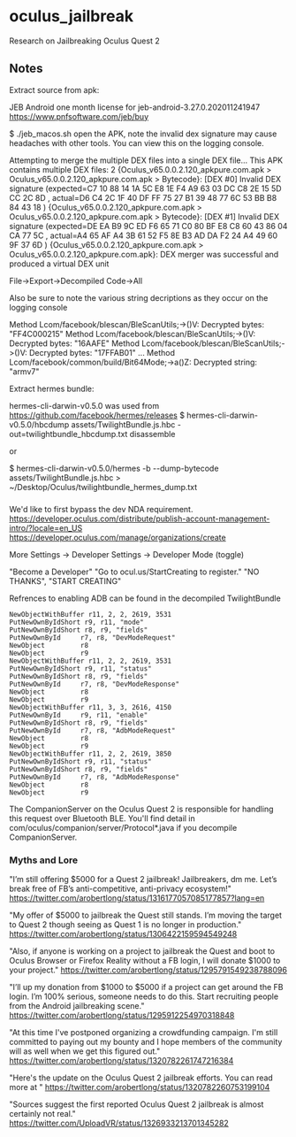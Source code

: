 # oculus_jailbreak
Research on Jailbreaking Oculus Quest 2

## Notes

Extract source from apk:

JEB Android one month license for jeb-android-3.27.0.202011241947
https://www.pnfsoftware.com/jeb/buy

$ ./jeb_macos.sh 
open the APK, note the invalid dex signature may cause headaches with other tools. You can view this on the logging console. 

Attempting to merge the multiple DEX files into a single DEX file...
This APK contains multiple DEX files: 2
{Oculus_v65.0.0.2.120_apkpure.com.apk > Oculus_v65.0.0.2.120_apkpure.com.apk > Bytecode}: [DEX #0] Invalid DEX signature (expected=C7 10 88 14 1A 5C E8 1E F4 A9 63 03 DC C8 2E 15 5D CC 2C 8D , actual=D6 C4 2C 1F 40 DF FF 75 27 B1 39 48 77 6C 53 BB B8 84 43 18 )
{Oculus_v65.0.0.2.120_apkpure.com.apk > Oculus_v65.0.0.2.120_apkpure.com.apk > Bytecode}: [DEX #1] Invalid DEX signature (expected=DE EA B9 9C ED F6 65 71 C0 80 BF E8 C8 60 43 86 04 CA 77 5C , actual=A4 65 AF A4 3B 61 52 F5 8E B3 AD DA F2 24 A4 49 60 9F 37 6D )
{Oculus_v65.0.0.2.120_apkpure.com.apk > Oculus_v65.0.0.2.120_apkpure.com.apk}: DEX merger was successful and produced a virtual DEX unit

File->Export->Decompiled Code->All

Also be sure to note the various string decriptions as they occur on the logging console

Method Lcom/facebook/blescan/BleScanUtils;-><clinit>()V: Decrypted bytes: "FF4C000215"
Method Lcom/facebook/blescan/BleScanUtils;-><clinit>()V: Decrypted bytes: "16AAFE"
Method Lcom/facebook/blescan/BleScanUtils;-><clinit>()V: Decrypted bytes: "17FFAB01"
...
Method Lcom/facebook/common/build/Bit64Mode;->a()Z: Decrypted string: "armv7"


Extract hermes bundle:

hermes-cli-darwin-v0.5.0 was used from https://github.com/facebook/hermes/releases
$ hermes-cli-darwin-v0.5.0/hbcdump assets/TwilightBundle.js.hbc -out=twilightbundle_hbcdump.txt
disassemble

or 

$ hermes-cli-darwin-v0.5.0/hermes -b --dump-bytecode assets/TwilightBundle.js.hbc > ~/Desktop/Oculus/twilightbundle_hermes_dump.txt

### 

We'd like to first bypass the dev NDA requirement. 
https://developer.oculus.com/distribute/publish-account-management-intro/?locale=en_US
https://developer.oculus.com/manage/organizations/create

More Settings -> Developer Settings -> Developer Mode (toggle)

"Become a Developer"
"Go to ocul.us/StartCreating to register."
"NO THANKS", "START CREATING"

Refrences to enabling ADB can be found in the decompiled TwilightBundle

    NewObjectWithBuffer r11, 2, 2, 2619, 3531
    PutNewOwnByIdShort r9, r11, "mode"
    PutNewOwnByIdShort r8, r9, "fields"
    PutNewOwnById     r7, r8, "DevModeRequest"
    NewObject         r8
    NewObject         r9
    NewObjectWithBuffer r11, 2, 2, 2619, 3531
    PutNewOwnByIdShort r9, r11, "status"
    PutNewOwnByIdShort r8, r9, "fields"
    PutNewOwnById     r7, r8, "DevModeResponse"
    NewObject         r8
    NewObject         r9
    NewObjectWithBuffer r11, 3, 3, 2616, 4150
    PutNewOwnById     r9, r11, "enable"
    PutNewOwnByIdShort r8, r9, "fields"
    PutNewOwnById     r7, r8, "AdbModeRequest"
    NewObject         r8
    NewObject         r9
    NewObjectWithBuffer r11, 2, 2, 2619, 3850
    PutNewOwnByIdShort r9, r11, "status"
    PutNewOwnByIdShort r8, r9, "fields"
    PutNewOwnById     r7, r8, "AdbModeResponse"
    NewObject         r8
    NewObject         r9

The CompanionServer on the Oculus Quest 2 is responsible for handling this request over Bluetooth BLE. 
You'll find detail in com/oculus/companion/server/Protocol*.java if you decompile CompanionServer. 

### Myths and Lore

"I’m still offering $5000 for a Quest 2 jailbreak! Jailbreakers, dm me. Let’s break free of FB’s anti-competitive, anti-privacy ecosystem!"
https://twitter.com/arobertlong/status/1316177057085177857?lang=en

"My offer of $5000 to jailbreak the Quest still stands. I’m moving the target to Quest 2 though seeing as Quest 1 is no longer in production."
https://twitter.com/arobertlong/status/1306422159594549248

"Also, if anyone is working on a project to jailbreak the Quest and boot to Oculus Browser or Firefox Reality without a FB login, I will donate $1000 to your project."
https://twitter.com/arobertlong/status/1295791549238788096

"I’ll up my donation from $1000 to $5000 if a project can get around the FB login. I’m 100% serious, someone needs to do this. Start recruiting people from the Android jailbreaking scene."
https://twitter.com/arobertlong/status/1295912254970318848

"At this time I've postponed organizing a crowdfunding campaign. I'm still committed to paying out my bounty and I hope members of the community will as well when we get this figured out."
https://twitter.com/arobertlong/status/1320782261747216384

"Here's the update on the Oculus Quest 2 jailbreak efforts. You can read more at "
https://twitter.com/arobertlong/status/1320782260753199104

"Sources suggest the first reported Oculus Quest 2 jailbreak is almost certainly not real."
https://twitter.com/UploadVR/status/1326933213701345282

